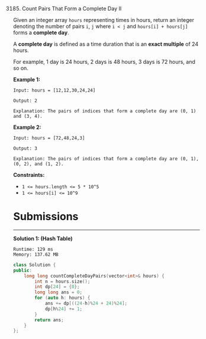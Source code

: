 3185. Count Pairs That Form a Complete Day II

Given an integer array `hours` representing times in hours, return an integer denoting the number of pairs `i`, `j` where `i < j` and `hours[i] + hours[j]` forms a **complete day**.

A **complete day** is defined as a time duration that is an **exact multiple** of 24 hours.

For example, 1 day is 24 hours, 2 days is 48 hours, 3 days is 72 hours, and so on.

 

**Example 1:**
```
Input: hours = [12,12,30,24,24]

Output: 2

Explanation: The pairs of indices that form a complete day are (0, 1) and (3, 4).
```

**Example 2:**
```
Input: hours = [72,48,24,3]

Output: 3

Explanation: The pairs of indices that form a complete day are (0, 1), (0, 2), and (1, 2).
```
 

**Constraints:**

* `1 <= hours.length <= 5 * 10^5`
* `1 <= hours[i] <= 10^9`

# Submissions
---
**Solution 1: (Hash Table)**
```
Runtime: 129 ms
Memory: 137.62 MB
```
```c++
class Solution {
public:
    long long countCompleteDayPairs(vector<int>& hours) {
        int n = hours.size();
        int dp[24] = {0};
        long long ans = 0;
        for (auto h: hours) {
            ans += dp[((24-h)%24 + 24)%24];
            dp[h%24] += 1;
        }
        return ans;
    }
};
```
